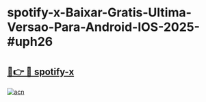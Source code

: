 # spotify-x-Baixar-Gratis-Ultima-Versao-Para-Android-IOS-2025-#uph26

# <h2><a href="https://ainizakaria.my?title=spotify-x&ref=24M">🔗👉 🔴 spotify-x</a></h2>

[![acn](https://github.com/user-attachments/assets/0f9c940e-d8b0-45ae-aac7-cd30a18b3e1c)](https://ainizakaria.my?title=spotify-x&ref=24M)


